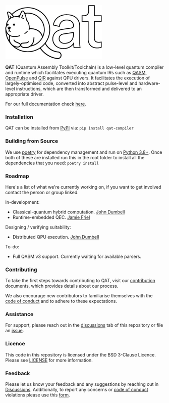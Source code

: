 ![QAT Logo](https://raw.githubusercontent.com/oqc-community/qat/main/qat-logo.png)

**QAT** (Quantum Assembly Toolkit/Toolchain) is a low-level quantum compiler and runtime which facilitates executing quantum IRs
such as [QASM](https://openqasm.com/), [OpenPulse](https://openqasm.com/language/openpulse.html) and
[QIR](https://devblogs.microsoft.com/qsharp/introducing-quantum-intermediate-representation-qir/) against QPU drivers.
It facilitates the execution of largely-optimised code, converted into abstract pulse-level and hardware-level instructions,
which are then transformed and delivered to an appropriate driver.

For our full documentation check [here](https://oqc-community.github.io/qat/main/index.html).

### Installation

QAT can be installed from [PyPI](https://pypi.org/project/qat-compiler/>) via:
`pip install qat-compiler`

### Building from Source

We use [poetry](https://python-poetry.org/) for dependency management and run on
[Python 3.8+](https://www.python.org/downloads/).
Once both of these are installed run this in the root folder to install all the dependencies that you need: `poetry install`

### Roadmap

Here's a list of what we're currently working on, if you want to get involved contact the person or group linked.

In-development:

- Classical-quantum hybrid computation. [John Dumbell](jdumbell@oxfordquantumcircuits.com>)
- Runtime-embedded QEC. [Jamie Friel](jfriel@oxfordquantumcircuits.com>)

Designing / verifying suitability:

- Distributed QPU execution. [John Dumbell](jdumbell@oxfordquantumcircuits.com>)

To-do:

- Full QASM v3 support. Currently waiting for available parsers.

### Contributing

To take the first steps towards contributing to QAT, visit our
[contribution](https://github.com/oqc-community/qat/blob/main/contributing.md) documents, which provides details about our
process.

We also encourage new contributors to familiarise themselves with the
[code of conduct](https://github.com/oqc-community/qat/blob/main/code_of_conduct.md) and to adhere to these
expectations.

### Assistance

For support, please reach out in the [discussions](https://github.com/oqc-community/qat/discussions) tab of this repository or file an [issue](https://github.com/oqc-community/qat/issues).

### Licence

This code in this repository is licensed under the BSD 3-Clause Licence.
Please see [LICENSE](https://github.com/oqc-community/qat/blob/main/LICENSE) for more information.

### Feedback

Please let us know your feedback and any suggestions by reaching out in [Discussions](https://github.com/oqc-community/qat/discussions>).
Additionally, to report any concerns or
[code of conduct](https://github.com/oqc-community/qat/blob/main/code_of_conduct.md) violations please use this
[form](https://docs.google.com/forms/d/e/1FAIpQLSeyEX_txP3JDF3RQrI3R7ilPHV9JcZIyHPwLLlF6Pz7iGnocw/viewform?usp=sf_link).
